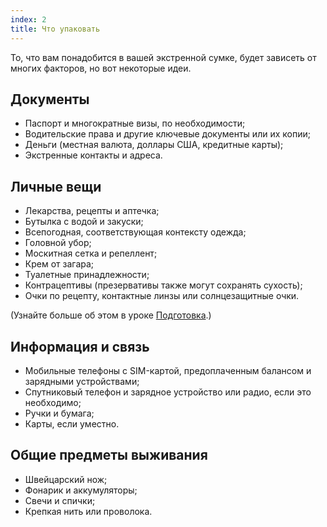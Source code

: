 ```yaml
---
index: 2
title: Что упаковать
---
```

То, что вам понадобится в вашей экстренной сумке, будет зависеть от многих факторов, но вот некоторые идеи.

## Документы

*   Паспорт и многократные визы, по необходимости;
*   Водительские права и другие ключевые документы или их копии;
*   Деньги (местная валюта, доллары США, кредитные карты);
*   Экстренные контакты и адреса.

## Личные вещи

*   Лекарства, рецепты и аптечка;
*   Бутылка с водой и закуски;
*   Всепогодная, соответствующая контексту одежда;
*   Головной убор;
*   Москитная сетка и репеллент;
*   Крем от загара;
*   Туалетные принадлежности;
*   Контрацептивы (презервативы также могут сохранять сухость);
*   Очки по рецепту, контактные линзы или солнцезащитные очки.

(Узнайте больше об этом в уроке [Подготовка](umbrella://travel/preparation).)

## Информация и связь

*   Мобильные телефоны с SIM-картой, предоплаченным балансом и зарядными устройствами;
*   Спутниковый телефон и зарядное устройство или радио, если это необходимо;
*   Ручки и бумага;
*   Карты, если уместно.

## Общие предметы выживания

*   Швейцарский нож;
*   Фонарик и аккумуляторы;
*   Свечи и спички;
*   Крепкая нить или проволока.